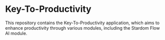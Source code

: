 # Key-To-Productivity

This repository contains the Key-To-Productivity application, which aims to enhance productivity through various modules, including the Stardom Flow AI module.